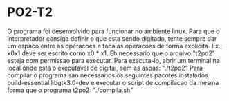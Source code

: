 # PO2-T2
O programa foi desenvolvido para funcionar no ambiente linux. 
Para que o interpretador consiga definir o que esta sendo digitado, tente sempre dar um espaco entre as operacoes e faca as operacoes
de forma explicita. Ex.: x0x1 deve ser escrito como x0 * x1.
Eh necessario que o arquivo "t2po2" esteja com permissao para executar.
Para executa-lo, abrir um terminal na local onde esta o executavel de digital, sem as aspas: "./t2po2"
Para compilar o programa sao necessarios os seguintes pacotes instalados: build-essential libgtk3.0-dev
e executar o script de compilacao da mesma forma que o programa t2po2: "./compila.sh"
